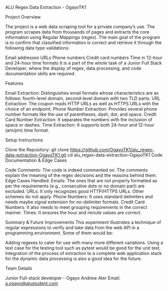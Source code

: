 ALU Regex Data Extraction - OgayoTK1

Project Overview

The project is a web data scraping tool for a private company’s use. The program scrapes data from thousands of pages and extracts the core information using Regular Mappings (regex). The main goal of the program is to confirm that classified information is correct and retrieve it through the following data type validations:

Email addresses
URLs
Phone numbers
Credit card numbers
Time in 12-hour and 24-hour time formats
It is a part of the whole task of a Junior Full Stack Developer, where the display of regex, data processing, and code documentation skills are required.

Features

Email Extraction: Distinguishes email formats whose characteristics are as follows: fourth-level domain, second-level domain with two TLD parts.
URL Extraction: The coupon reads HTTP URLs as well as HTTPS URLs with the choice of an endpoint.
Phone Number Extraction: Provides several phone number formats like the use of parentheses, dash, dot, and space.
Credit Card Number Extraction: It separates the numbers with the inclusion of space or dashes.
Time Extraction: It supports both 24-hour and 12-hour (am/pm) time format.

Setup Instructions

Clone the Repository:
git clone https://github.com/OgayoTK1/alu_regex-data-extraction-OgayoTK1.git
cd alu_regex-data-extraction-OgayoTK1
Code Documentation & Edge Cases

Code Comments: The code is indeed commented on. The comments explain the meaning of the regex decisions and the reasons behind them.
Edge Cases Handled:
Emails: The ones that are not properly formatted as per the requirements (e.g., consecutive dots or no domain part) are excluded.
URLs: It only recognizes good HTTP/HTTPS URLs. Other schemes do not apply.
Phone Numbers: It uses standard delimiters and needs maybe signal extension for no-delimiter formats.
Credit Card Numbers: It also needs to meet grouping requirements in the correct manner.
Times: It ensures the hour and minute values are correct.

Summary & Future Improvements
This experiment illustrates a technique of regular expressions to verify and take data from the web API in a programming environment. Some of them would be:

Adding regexes to cater for use with many more different variations.
Using a test case for the testing tool such as pytest would be good for the unit test.
Integration of the process of extraction to a complete web application stack for the dynamic data processing is also a good idea for the future.

Team Details

Junior Full-stack developer - Ogayo Andrew Ater
Email: a.ogayo@alustudent.com

